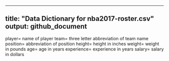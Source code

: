 -------
title: "Data Dictionary for nba2017-roster.csv"
output: github_document 
-------

player= name of player 
team= three letter abbreviation of team name 
position= abbreviation of position 
height= height in inches 
weight= weight in pounds 
age= age in years 
experience= experience in years 
salary= salary in dollars 

